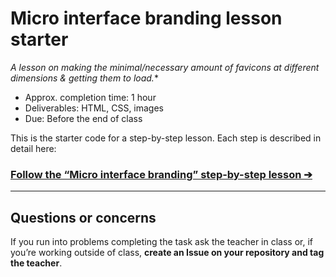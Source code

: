 # Micro interface branding lesson starter

*A lesson on making the minimal/necessary amount of favicons at different dimensions & getting them to load.**

- Approx. completion time: 1 hour
- Deliverables: HTML, CSS, images
- Due: Before the end of class

This is the starter code for a step-by-step lesson. Each step is described in detail here:

### [**Follow the “Micro interface branding” step-by-step lesson ➔**](https://learn-the-web.algonquindesign.ca/courses/web-dev-3/micro-interface-branding/)

---

## Questions or concerns

If you run into problems completing the task ask the teacher in class or, if you’re working outside of class, **create an Issue on your repository and tag the teacher**.
